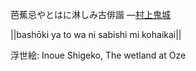 芭蕉忌やとはに淋しみ古俳諧
—[村上鬼城](https://ja.wikipedia.org/wiki/村上鬼城)

||bashōki ya to wa ni sabishi mi kohaikai||

浮世絵: Inoue Shigeko, The wetland at Oze